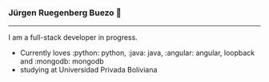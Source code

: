 ### Jürgen Ruegenberg Buezo 👋
-----------------------------
I am a full-stack developer in progress.
  - Currently loves :python: python, :java: java, :angular: angular, loopback and :mongodb: mongodb
  - studying at Universidad Privada Boliviana

<!--
**jurgenru/jurgenru** is a ✨ _special_ ✨ repository because its `README.md` (this file) appears on your GitHub profile.

Here are some ideas to get you started:

- 🔭 I’m currently working on ...
- 🌱 I’m currently learning ...
- 👯 I’m looking to collaborate on ...
- 🤔 I’m looking for help with ...
- 💬 Ask me about ...
- 📫 How to reach me: ...
- 😄 Pronouns: ...
- ⚡ Fun fact: ...
-->
